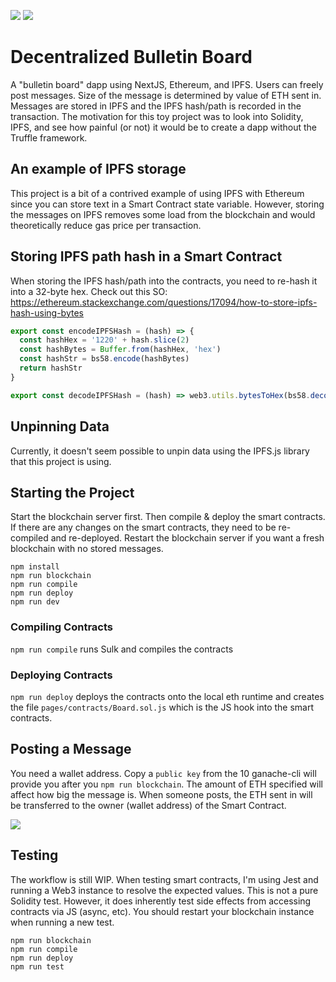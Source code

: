 ![](https://github.com/rodocite/smart-contracts-project/blob/master/ss1.png)
![](https://github.com/rodocite/smart-contracts-project/blob/master/ss2.png)

# Decentralized Bulletin Board
A "bulletin board" dapp using NextJS, Ethereum, and IPFS. Users can freely post messages. Size of the message is determined by value of ETH sent in. Messages are stored in IPFS and the IPFS hash/path is recorded in the transaction. The motivation for this toy project was to look into Solidity, IPFS, and see how painful (or not) it would be to create a dapp without the Truffle framework.

## An example of IPFS storage
This project is a bit of a contrived example of using IPFS with Ethereum since you can store text in a Smart Contract state variable. However, storing the messages on IPFS removes some load from the blockchain and would theoretically reduce gas price per transaction.

## Storing IPFS path hash in a Smart Contract
When storing the IPFS hash/path into the contracts, you need to re-hash it into a 32-byte hex. Check out this SO: https://ethereum.stackexchange.com/questions/17094/how-to-store-ipfs-hash-using-bytes

```js
export const encodeIPFSHash = (hash) => {
  const hashHex = '1220' + hash.slice(2)
  const hashBytes = Buffer.from(hashHex, 'hex')
  const hashStr = bs58.encode(hashBytes)
  return hashStr
}

export const decodeIPFSHash = (hash) => web3.utils.bytesToHex(bs58.decode(hash).slice(2))
```

## Unpinning Data
Currently, it doesn't seem possible to unpin data using the IPFS.js library that this project is using.

## Starting the Project
Start the blockchain server first. Then compile & deploy the smart contracts. If there are any changes on the smart contracts, they need to be re-compiled and re-deployed. Restart the blockchain server if you want a fresh blockchain with no stored messages.

```
npm install
npm run blockchain
npm run compile
npm run deploy
npm run dev
```

### Compiling Contracts
`npm run compile` runs Sulk and compiles the contracts

### Deploying Contracts
`npm run deploy` deploys the contracts onto the local eth runtime and creates the file `pages/contracts/Board.sol.js` which is the JS hook into the smart contracts.

## Posting a Message
You need a wallet address. Copy a `public key` from the 10 ganache-cli will provide you after you `npm run blockchain`. The amount of ETH specified will affect how big the message is. When someone posts, the ETH sent in will be transferred to the owner (wallet address) of the Smart Contract.

![](https://github.com/rodocite/smart-contracts-project/blob/master/ganache-accounts.png)

## Testing
The workflow is still WIP. When testing smart contracts, I'm using Jest and running a Web3 instance to resolve the expected values. This is not a pure Solidity test. However, it does inherently test side effects from accessing contracts via JS (async, etc). You should restart your blockchain instance when running a new test.

```
npm run blockchain
npm run compile
npm run deploy
npm run test
```
